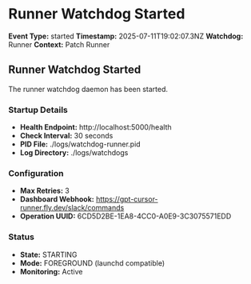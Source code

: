 # Runner Watchdog Started

**Event Type:** started
**Timestamp:** 2025-07-11T19:02:07.3NZ
**Watchdog:** Runner
**Context:** Patch Runner


## Runner Watchdog Started

The runner watchdog daemon has been started.

### Startup Details
- **Health Endpoint:** http://localhost:5000/health
- **Check Interval:** 30 seconds
- **PID File:** ./logs/watchdog-runner.pid
- **Log Directory:** ./logs/watchdogs

### Configuration
- **Max Retries:** 3
- **Dashboard Webhook:** https://gpt-cursor-runner.fly.dev/slack/commands
- **Operation UUID:** 6CD5D2BE-1EA8-4CC0-A0E9-3C3075571EDD

### Status
- **State:** STARTING
- **Mode:** FOREGROUND (launchd compatible)
- **Monitoring:** Active


